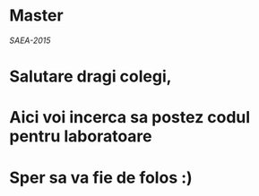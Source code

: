 # Master
*SAEA-2015*

# Salutare dragi colegi,
# Aici voi incerca sa postez codul pentru laboratoare
# Sper sa va fie de folos :)
